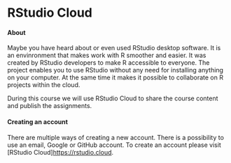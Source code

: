 # RStudio Cloud

#### About
Maybe you have heard about or even used RStudio desktop software. It is an envinronment that makes work with R smoother and easier. It was created by RStudio developers to make R accessible to everyone. The project enables you to use RStudio without any need for installing anything on your computer. At the same time it makes it possible to collaborate on R projects within the cloud.

During this course we will use RStudio Cloud to share the course content and publish the assignments.

#### Creating an account
There are multiple ways of creating a new account. There is a possibility to use an email, Google or GitHub account. To create an account please visit [RStudio Cloud]https://rstudio.cloud.
